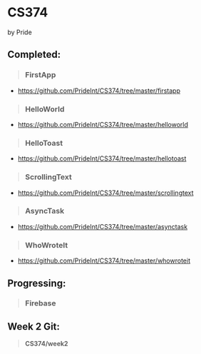 # CS374
by Pride

## Completed:

> ### FirstApp
- https://github.com/PrideInt/CS374/tree/master/firstapp

> ### HelloWorld
- https://github.com/PrideInt/CS374/tree/master/helloworld

> ### HelloToast
- https://github.com/PrideInt/CS374/tree/master/hellotoast

> ### ScrollingText
- https://github.com/PrideInt/CS374/tree/master/scrollingtext

> ### AsyncTask
- https://github.com/PrideInt/CS374/tree/master/asynctask

> ### WhoWroteIt
- https://github.com/PrideInt/CS374/tree/master/whowroteit

## Progressing:

> ### Firebase

## Week 2 Git:

>**CS374/week2**